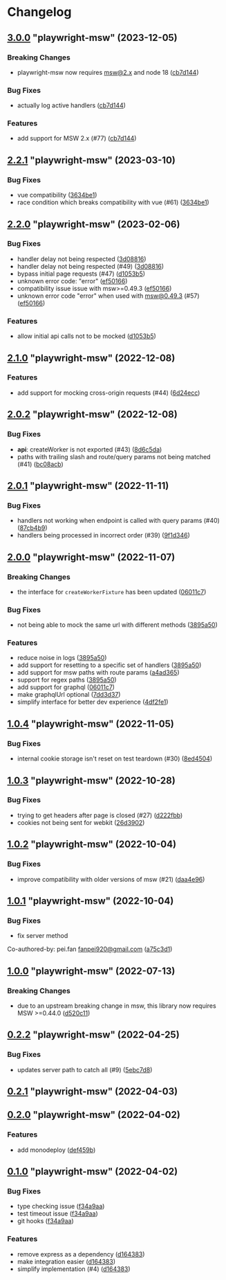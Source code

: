 # Changelog

<!-- MONODEPLOY:BELOW -->

## [3.0.0](https://github.com/valendres/playwright-msw/compare/playwright-msw@2.2.1...playwright-msw@3.0.0) "playwright-msw" (2023-12-05)<a name="3.0.0"></a>

### Breaking Changes

- playwright-msw now requires msw@2.x and node 18 ([cb7d144](https://github.com/valendres/playwright-msw/commits/cb7d144))

### Bug Fixes

- actually log active handlers ([cb7d144](https://github.com/valendres/playwright-msw/commits/cb7d144))

### Features

- add support for MSW 2.x (#77) ([cb7d144](https://github.com/valendres/playwright-msw/commits/cb7d144))

## [2.2.1](https://github.com/valendres/playwright-msw/compare/playwright-msw@2.2.0...playwright-msw@2.2.1) "playwright-msw" (2023-03-10)<a name="2.2.1"></a>

### Bug Fixes

- vue compatibility ([3634be1](https://github.com/valendres/playwright-msw/commits/3634be1))
- race condition which breaks compatibility with vue (#61) ([3634be1](https://github.com/valendres/playwright-msw/commits/3634be1))

## [2.2.0](https://github.com/valendres/playwright-msw/compare/playwright-msw@2.1.0...playwright-msw@2.2.0) "playwright-msw" (2023-02-06)<a name="2.2.0"></a>

### Bug Fixes

- handler delay not being respected ([3d08816](https://github.com/valendres/playwright-msw/commits/3d08816))
- handler delay not being respected (#49) ([3d08816](https://github.com/valendres/playwright-msw/commits/3d08816))
- bypass initial page requests (#47) ([d1053b5](https://github.com/valendres/playwright-msw/commits/d1053b5))
- unknown error code: "error" ([ef50166](https://github.com/valendres/playwright-msw/commits/ef50166))
- compatibility issue issue with msw>=0.49.3 ([ef50166](https://github.com/valendres/playwright-msw/commits/ef50166))
- unknown error code "error" when used with msw@0.49.3 (#57) ([ef50166](https://github.com/valendres/playwright-msw/commits/ef50166))

### Features

- allow initial api calls not to be mocked ([d1053b5](https://github.com/valendres/playwright-msw/commits/d1053b5))

## [2.1.0](https://github.com/valendres/playwright-msw/compare/playwright-msw@2.0.2...playwright-msw@2.1.0) "playwright-msw" (2022-12-08)<a name="2.1.0"></a>

### Features

- add support for mocking cross-origin requests (#44) ([6d24ecc](https://github.com/valendres/playwright-msw/commits/6d24ecc))

## [2.0.2](https://github.com/valendres/playwright-msw/compare/playwright-msw@2.0.1...playwright-msw@2.0.2) "playwright-msw" (2022-12-08)<a name="2.0.2"></a>

### Bug Fixes

- **api**: createWorker is not exported (#43) ([8d6c5da](https://github.com/valendres/playwright-msw/commits/8d6c5da))
- paths with trailing slash and route/query params not being matched (#41) ([bc08acb](https://github.com/valendres/playwright-msw/commits/bc08acb))

## [2.0.1](https://github.com/valendres/playwright-msw/compare/playwright-msw@2.0.0...playwright-msw@2.0.1) "playwright-msw" (2022-11-11)<a name="2.0.1"></a>

### Bug Fixes

- handlers not working when endpoint is called with query params (#40) ([87cb4b9](https://github.com/valendres/playwright-msw/commits/87cb4b9))
- handlers being processed in incorrect order (#39) ([9f1d346](https://github.com/valendres/playwright-msw/commits/9f1d346))

## [2.0.0](https://github.com/valendres/playwright-msw/compare/playwright-msw@1.0.4...playwright-msw@2.0.0) "playwright-msw" (2022-11-07)<a name="2.0.0"></a>

### Breaking Changes

- the interface for `createWorkerFixture` has been updated ([06011c7](https://github.com/valendres/playwright-msw/commits/06011c7))

### Bug Fixes

- not being able to mock the same url with different methods ([3895a50](https://github.com/valendres/playwright-msw/commits/3895a50))

### Features

- reduce noise in logs ([3895a50](https://github.com/valendres/playwright-msw/commits/3895a50))
- add support for resetting to a specific set of handlers ([3895a50](https://github.com/valendres/playwright-msw/commits/3895a50))
- add support for msw paths with route params ([a4ad365](https://github.com/valendres/playwright-msw/commits/a4ad365))
- support for regex paths ([3895a50](https://github.com/valendres/playwright-msw/commits/3895a50))
- add support for graphql ([06011c7](https://github.com/valendres/playwright-msw/commits/06011c7))
- make graphqlUrl optional ([7dd3d37](https://github.com/valendres/playwright-msw/commits/7dd3d37))
- simplify interface for better dev experience ([4df2fe1](https://github.com/valendres/playwright-msw/commits/4df2fe1))

## [1.0.4](https://github.com/valendres/playwright-msw/compare/playwright-msw@1.0.3...playwright-msw@1.0.4) "playwright-msw" (2022-11-05)<a name="1.0.4"></a>

### Bug Fixes

- internal cookie storage isn't reset on test teardown (#30) ([8ed4504](https://github.com/valendres/playwright-msw/commits/8ed4504))

## [1.0.3](https://github.com/valendres/playwright-msw/compare/playwright-msw@1.0.2...playwright-msw@1.0.3) "playwright-msw" (2022-10-28)<a name="1.0.3"></a>

### Bug Fixes

- trying to get headers after page is closed (#27) ([d222fbb](https://github.com/valendres/playwright-msw/commits/d222fbb))
- cookies not being sent for webkit ([26d3902](https://github.com/valendres/playwright-msw/commits/26d3902))

## [1.0.2](https://github.com/valendres/playwright-msw/compare/playwright-msw@1.0.1...playwright-msw@1.0.2) "playwright-msw" (2022-10-04)<a name="1.0.2"></a>

### Bug Fixes

- improve compatibility with older versions of msw (#21) ([daa4e96](https://github.com/valendres/playwright-msw/commits/daa4e96))

## [1.0.1](https://github.com/valendres/playwright-msw/compare/playwright-msw@1.0.0...playwright-msw@1.0.1) "playwright-msw" (2022-10-04)<a name="1.0.1"></a>

### Bug Fixes

- fix server method

Co-authored-by: pei.fan <fanpei920@gmail.com> ([a75c3d1](https://github.com/valendres/playwright-msw/commits/a75c3d1))

## [1.0.0](https://github.com/valendres/playwright-msw/compare/playwright-msw@0.2.2...playwright-msw@1.0.0) "playwright-msw" (2022-07-13)<a name="1.0.0"></a>

### Breaking Changes

- due to an upstream breaking change in msw, this library now requires MSW >=0.44.0 ([d520c11](https://github.com/valendres/playwright-msw/commits/d520c11))

## [0.2.2](https://github.com/valendres/playwright-msw/compare/playwright-msw@0.2.1...playwright-msw@0.2.2) "playwright-msw" (2022-04-25)<a name="0.2.2"></a>

### Bug Fixes

- updates server path to catch all (#9) ([5ebc7d8](https://github.com/valendres/playwright-msw/commits/5ebc7d8))

## [0.2.1](https://github.com/valendres/playwright-msw/compare/playwright-msw@0.2.0...playwright-msw@0.2.1) "playwright-msw" (2022-04-03)<a name="0.2.1"></a>

## [0.2.0](https://github.com/valendres/playwright-msw/compare/playwright-msw@0.1.0...playwright-msw@0.2.0) "playwright-msw" (2022-04-02)<a name="0.2.0"></a>

### Features

- add monodeploy ([def459b](https://github.com/valendres/playwright-msw/commit/def459b))

## [0.1.0](https://github.com/valendres/playwright-msw/compare/playwright-msw@0.0.9...playwright-msw@0.1.0) "playwright-msw" (2022-04-02)<a name="0.1.0"></a>

### Bug Fixes

- type checking issue ([f34a9aa](https://github.com/valendres/playwright-msw/commits/f34a9aa))
- test timeout issue ([f34a9aa](https://github.com/valendres/playwright-msw/commits/f34a9aa))
- git hooks ([f34a9aa](https://github.com/valendres/playwright-msw/commits/f34a9aa))

### Features

- remove express as a dependency ([d164383](https://github.com/valendres/playwright-msw/commits/d164383))
- make integration easier ([d164383](https://github.com/valendres/playwright-msw/commits/d164383))
- simplify implementation (#4) ([d164383](https://github.com/valendres/playwright-msw/commits/d164383))
